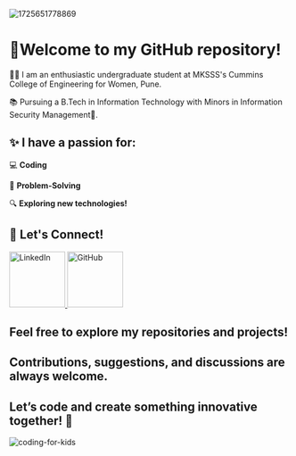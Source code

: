 ![1725651778869](https://github.com/user-attachments/assets/8e793e12-02f2-4aef-88bf-5b410f2cbe7a)


# 🚀Welcome to my GitHub repository! 

 👩‍🎓 I am an enthusiastic undergraduate student at MKSSS's Cummins College of Engineering for Women, Pune.
 
 📚 Pursuing a B.Tech in Information Technology with Minors in Information Security Management🔐.

 ## ✨ I have a passion for:

💻 **Coding** 

🧠 **Problem-Solving**


🔍 **Exploring new technologies!**





## 📩 **Let's Connect!**
<a href="https://www.linkedin.com/in/shrimayee-adkar/">
    <img src="https://cdn-icons-png.flaticon.com/512/174/174857.png" alt="LinkedIn" width="100"/>
</a>

<a href="https://github.com/shrimayee24">
    <img src="https://cdn-icons-png.flaticon.com/512/25/25231.png" alt="GitHub" width="100"/>
</a>

## Feel free to explore my repositories and projects! 
## Contributions, suggestions, and discussions are always welcome. 
## Let’s code and create something innovative together! 🎉

![coding-for-kids](https://github.com/user-attachments/assets/e6ed6b2e-2658-4998-8922-2156e6e70e8e)

